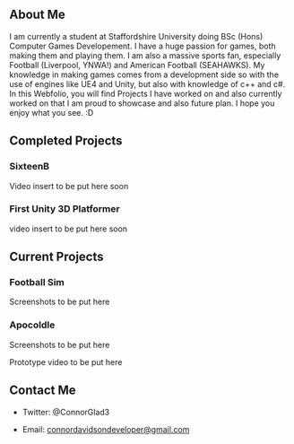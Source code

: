 ## About Me

I am currently a student at Staffordshire University doing BSc (Hons) Computer Games Developement. I have a huge passion for games, both making them and playing them. I am also a massive sports fan, especially Football (Liverpool, YNWA!) and American Football (SEAHAWKS). My knowledge in making games comes from a development side so with the use of engines like UE4 and Unity, but also with knowledge of c++ and c#. In this Webfolio, you will find Projects I have worked on and also currently worked on that I am proud to showcase and also future plan. I hope you enjoy what you see. :D


## Completed Projects

### SixteenB
Video insert to be put here soon


### First Unity 3D Platformer
video insert to be put here soon



## Current Projects
### Football Sim
Screenshots to be put here



### ApocoIdle
Screenshots to be put here


Prototype video to be put here




## Contact Me

- Twitter: @ConnorGlad3

- Email: connordavidsondeveloper@gmail.com
